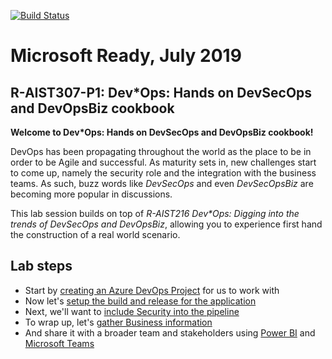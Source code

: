 [![Build Status](https://dev.azure.com/DevStarOpsSandbox/devsecopsbiz-session/_apis/build/status/devsecopsbiz.cookbook?branchName=master)](https://dev.azure.com/DevStarOpsSandbox/devsecopsbiz-session/_build/latest?definitionId=14&branchName=master)

# Microsoft Ready, July 2019
## R-AIST307-P1: Dev*Ops: Hands on DevSecOps and DevOpsBiz cookbook 

**Welcome to Dev*Ops: Hands on DevSecOps and DevOpsBiz cookbook!**

DevOps has been propagating throughout the world as the place to be in order to be Agile and successful. 
As maturity sets in, new challenges start to come up, namely the security role and the integration with the business teams. 
As such, buzz words like _DevSecOps_ and even _DevSecOpsBiz_ are becoming more popular in discussions. 

This lab session builds on top of _R-AIST216 Dev*Ops: Digging into the trends of DevSecOps and DevOpsBiz_, allowing you to experience first hand the construction of a real world scenario.

## Lab steps
* Start by [creating an Azure DevOps Project](0.md) for us to work with
* Now let's [setup the build and release for the application](1.md)
* Next, we'll want to [include Security into the pipeline](2.md)
* To wrap up, let's [gather Business information](3.md)
* And share it with a broader team and stakeholders using [Power BI](4.md) and [Microsoft Teams](5.md) 
